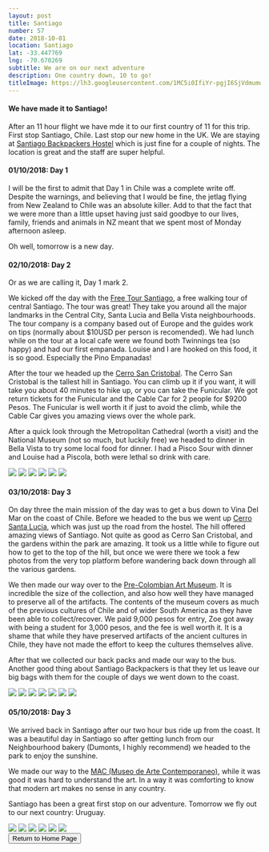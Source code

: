```yaml
---
layout: post
title: Santiago
number: 57
date: 2018-10-01
location: Santiago
lat: -33.447769
lng: -70.670269
subtitle: We are on our next adventure
description: One country down, 10 to go!
titleImage: https://lh3.googleusercontent.com/1MC5i0IfiYr-pgjI6SjVdmumuuwRevUFQNX-0D-SVs71sgCc6OH84fyAh3JGhcL6IcwUYL25OxGgtBwHfezJkY64c_C5Pc_o9WAWWRxQhy1pVxjsRPKQwW9IrdecadxV2zN7btdx25k=w2400
---
```


<h4>We have made it to Santiago!</h4>

After an 11 hour flight we have mde it to our first country of 11 for this trip. First stop Santiago, Chile. Last stop our new home in the UK.
We are staying at <a target="_blank" href="https://www.santiagobackpackers.com/">Santiago Backpackers Hostel</a> which is just fine for a couple of nights. The location is great and the staff are super helpful.

<h4>01/10/2018: Day 1</h4>

I will be the first to admit that Day 1 in Chile was a complete write off. Despite the warnings, and believing that I would be fine, the jetlag flying from New Zealand to Chile was an absolute killer.
Add to that the fact that we were more than a little upset having just said goodbye to our lives, family, friends and animals in NZ meant that we spent most of Monday afternoon asleep.

Oh well, tomorrow is a new day.

<h4>02/10/2018: Day 2</h4>

Or as we are calling it, Day 1 mark 2.

We kicked off the day with the <a target="_blank" href="https://freetoursantiago.cl/portada.html">Free Tour Santiago</a>, a free walking tour of central Santiago.
The tour was great! They take you around all the major landmarks in the Central City, Santa Lucia and Bella Vista neighbourhoods. The tour company is a company based out of Europe and the guides work on tips (normally about $10USD per person is recomended).
We had lunch while on the tour at a local cafe were we found both Twinnings tea (so happy) and had our first empanada. Louise and I are hooked on this food, it is so good. Especially the Pino Empanadas!

After the tour we headed up the <a target="_blank" href="https://santiagoando.com/cerro-san-cristobal-2">Cerro San Cristobal</a>. The Cerro San Cristobal is the tallest hill in Santiago.
You can climb up it if you want, it will take you about 40 minutes to hike up, or you can take the Funicular. We got return tickets for the Funicular and the Cable Car for 2 people for $9200 Pesos. 
The Funicular is well worth it if just to avoid the climb, while the Cable Car gives you amazing views over the whole park. 

After a quick look through the Metropolitan Cathedral (worth a visit) and the National Museum (not so much, but luckily free) we headed to dinner in Bella Vista to try some local food for dinner.
I had a Pisco Sour with dinner and Louise had a Piscola, both were lethal so drink with care.

<img src="https://lh3.googleusercontent.com/JUaKNg6YQJc81Nt_ztfpDFGIT355dF2p1duPoaZv-okHsKWzE-0rPE77D9opN6NCp0Cs-ZIYP9Sw1paDsIym68OBSHruHKmGebw5eDtCGpd4VjGb31GNZVOWg4BVVs0-oh06Ra3o3KI=w2400" class="image1">
<img src="https://lh3.googleusercontent.com/piLN_vJQdkXNyDjyx7v58nWFYoC87wLX8bqpwjCYfTRvBRFEtydlKyKVXExMb9ozJ-rtcgbGtPvKSgbdtLZtZbm9v5BgX0O-zxg0pXuw8vtuJTEzyfwPppqOvQ4MUyaEtmJgqRYcVVE=w2400" class="image1">
<img src="https://lh3.googleusercontent.com/iv-EdAEge407vME4xE9oIMyhVXTvtVgE3Zd4yrfeNKdWmH0tMJrOPm79C0DS6UkdDxN0PEss4cRL3Q_CYodemnDaZpXQXLJrNj8bUXZa8d1aXMwwRd5vzZBi8d6eaAvKpKdw4f7uiC8=w2400" class="image1">
<img src="https://lh3.googleusercontent.com/_hwTKGpDnjhInolk76z0nlbR2n6u9VcGNnjDDZokPmPClpgVff_7-ORiAeEeNy6XJ5NE-b98YEHcyZb6O8_E-UNIZQovidBApz_FfockWgrb_WJrEx3K_EfF3Y3SFdYGojyU5FFfQc4=w2400" class="image1">
<img src="https://lh3.googleusercontent.com/Tjwrta44Q_apzJudVdDgBB7tAjNPKNTDnFBUH2DyJfaT7fmljWTKd0g8cT9qogkDUVo7GB3AiuLUyVoopt1zd75arZKZKUBDeRqvRLRge8NN4DGjZa329I3HaWsHQ_sQRzTw5abFJw8=w2400" class="image1">
<img src="https://lh3.googleusercontent.com/8jxhVsMbWCjq2wzVK0ClaHFIOi6My0s7KbQx68f-db02ipcnl_FE-Rs4ThxIBWYEbnx39P2D1by-Bma6uBj1ItrMDNPJsTP6ia9C_pCOk40mHSy78qpXsjkBATuJXj0C-LGNMrLeyl0=w2400" class="image1">

<h4>03/10/2018: Day 3</h4>

On day three the main mission of the day was to get a bus down to Vina Del Mar on the coast of Chile. Before we headed to the bus we went up <a target="_blank" href="http://www.santiagocapital.cl/fichas/home/cerro-santa-lucia/">Cerro Santa Lucia</a>, which was just up the road from the hostel. The hill offered amazing views of Santiago. Not quite as good as Cerro San Cristobal, and the gardens within the park are amazing. It took us a little while to figure out how to get to the top of the hill, but once we were there we took a few photos from the very top platform before wandering back down through all the various gardens. 

We then made our way over to the <a target="_blank" href="http://www.precolombino.cl/en/">Pre-Colombian Art Museum</a>. It is incredible the size of the collection, and also how well they have managed to preserve all of the artifacts.
The contents of the museum covers as much of the previous cultures of Chile and of wider South America as they have been able to collect/recover. We paid 9,000 pesos for entry, Zoe got away with being a student for 3,000 pesos, and the fee is well worth it. 
It is a shame that while they have preserved artifacts of the ancient cultures in Chile, they have not made the effort to keep the cultures themselves alive.

After that we collected our back packs and made our way to the bus. Another good thing about Santiago Backpackers is that they let us leave our big bags with them for the couple of days we went down to the coast. 

<img src="https://lh3.googleusercontent.com/7BzJ4PYW42k33RyfaWVYfUEnWM6f27izub-h3cDG1Sm8dek-aOAigi0ZB6JKcEC_w4iEZ7sDetbixAz491JHWmGmtz34ns5KLZRgGKPVCntoO-SQa2gwjbheChsNaMgPnqc6_Tipd_Q=w2400" class="image1">
<img src="https://lh3.googleusercontent.com/6RRgbI0gVgDyeD0GqcyOlNpVyLVPaOVCGHMWXDUAq0iYR4T7i0AQL9pV0sJXO-XRWvbs8fUJJDQ-7Z0h94RXD-f6kgY-Vs_i9Rj0ugzBMtaK_3Dqh4PHhRZulLyGIQrDAI2A1PP2U44=w2400" class="image1">
<img src="https://lh3.googleusercontent.com/_eFb58oGLoUE1iN-gXo3aMLaeLIsBz-bF3qPjKx5JN0exARlcNhTdhNJswOvITPdvtZgv7IHgoXrhk399njICX1ex18uBOgLu6AToe5ZsQAexAx7Nyx0mkmFfvN97-r00LSUTUvyhEw=w2400" class="image1">
<img src="https://lh3.googleusercontent.com/CxAIDKCbNMj_u5Wm-RvS_s9kmff7YwYCbvfO_4tYUZ5JSRaYSSgFzmk9BVki-_ihIOxidUo2VWnZmaFW31yQ_05LhtTDlNscqmH3-y9hgANrwOAnSCRNgTsH7oEm39Cwg6USNxBtgd0=w2400" class="image4">
<img src="https://lh3.googleusercontent.com/QbYfI4JkfT5j0eW9MMbOnrxyITSriOF9rlIIqQGJ2o1D4qQpRGijTc2B2fVWMglu8qOjZ3FNjJHgebKQ8uZx9mG89899aL-4o33pGcKp3JjXqcCZo4C1VGFM1JSh6WFZW_qPkvwINcU=w2400" class="image1">
<img src="https://lh3.googleusercontent.com/qTwJxGzpQKiJEhNx5uWU2OatDHnO-gy7OvjP6UY2ulb1FlPnoOQg9pf0rDGoy97yuT3gMEgaGWoo2ZLlCcz_Flj7BkA1OhGuMwB21eHe4hgyBSyXikXC21-JmLxrhhkZwAzkB8nJV-Q=w2400" class="image1">
<img src="https://lh3.googleusercontent.com/x-i6TrTpbBUUJ2xderXILnTqeycpLUHxMoWmBmg2nSqToHnbs4Lrr0csQHGAZ56jdq45fykWARX35O-nu7i7FmZ9Z546POnyfyz0B7UkiNEwyZNRiMmnG3g1n-1_3nDFqXBedzyeN38=w2400" class="image1">

<h4>05/10/2018: Day 3</h4>

We arrived back in Santiago after our two hour bus ride up from the coast. It was a beautiful day in Santiago so after getting lunch from our Neighbourhood bakery (Dumonts, I highly recommend) we headed to the park to enjoy the sunshine. 

We made our way to the <a target="_blank" href="http://www.mac.uchile.cl/">MAC (Museo de Arte Contemporaneo)</a>, while it was good it was hard to understand the art. In a way it was comforting to know that modern art makes no sense in any country.

Santiago has been a great first stop on our adventure. Tomorrow we fly out to our next country: Uruguay.

<img src="https://lh3.googleusercontent.com/lZ2uc_iS3onWltbRTn_u2T-fBHPMvndCyaKbZFlkmcxGRGdoORRbX8wkuH2hVi0Gww9cfsemaflsHDMcUgM3vrsdhI_ch4nktAdXUQmrJrCYBqDZbDH6qL4UjdOmrmNZZlhN-2XtEMs=w2400" class="image1">
<img src="https://lh3.googleusercontent.com/yF5476St5BEzjET07A16OwU916pxWfz59eo_KFdlfsm1qARnJtxfLAXVAQxGEq6Exqh6WE7BjbiuJofrLEbbnhB1K_pNf6Y48dTS4s1jRme2ZS_7b6TEKUUHNZpNwhHAYgRMtemL_d0=w2400" class="image1">
<img src="https://lh3.googleusercontent.com/LEpPkPymWw35-zVCs-fIIJk1wfWhjhlBDmxC3vDvR5xKSDQtC4McGLwmXLx92zR2R11X7GybxF8oQ7jNt4wsnS-Plg50oxxEkP9l9OPpPSJMKMmrf40js8ArrAZ7h11wHAidQGGnie4=w2400" class="image1">
<img src="https://lh3.googleusercontent.com/EbwcrJf5dqh5BJdWKKMsHO1UbBa6S6iGqe66hdYLBTFQeApue3n3JDtHEsTCpaOUNVKTjUEB6UO6gc9W34mQX8AVhdo8omqKXCa4wMbYJ5A59h0mNIeYrJ8ps2j3WQdmf7lFfj62KfM=w2400" class="image1">
<img src="https://lh3.googleusercontent.com/Zk1oVfP0M5Kw552tQyJ-0oqOp8wXC3oscnGEEW8Iyiuv9SSqtz5XI6DFQ-_jvhq3JYd2tieYY5iSoQ0ecBHzhD93L7loE75zMhnsDLoK2zetUQ0Mn6c-QOFhTyIB5yK-tJeAE9sxB5w=w2400" class="image1">
<img src="https://lh3.googleusercontent.com/TCkDUw-leuAkwoYH74uFEyMbGP6Ln2DBsFyjVgJC6aLXk7d6Mxy86LXDCyRiATQ2KhmcWY7fVIV9IqRxdZjww-wjGIl5GgQ9Avv4jjvbwcVfufdLKwbyaXZ43jdnow-7DQRc0IqYba0=w2400" class="image1">

<div class="wrapper">
  <input type="button" class="button" value="Return to Home Page" onclick="self.close()">
</div>
